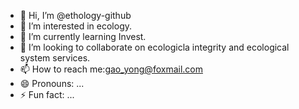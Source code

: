 - 👋 Hi, I’m @ethology-github
- 👀 I’m interested in ecology.
- 🌱 I’m currently learning Invest.
- 💞️ I’m looking to collaborate on ecologicla integrity and ecological system services.
- 📫 How to reach me:gao_yong@foxmail.com
- 😄 Pronouns: ...
- ⚡ Fun fact: ...

<!---
ethology-github/ethology-github is a ✨ special ✨ repository because its `README.md` (this file) appears on your GitHub profile.
You can click the Preview link to take a look at your changes.
--->
